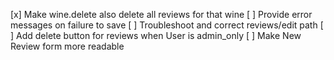 [x] Make wine.delete also delete all reviews for that wine
[ ] Provide error messages on failure to save
[ ] Troubleshoot and correct reviews/edit path
[ ] Add delete button for reviews when User is admin_only
[ ] Make New Review form more readable
